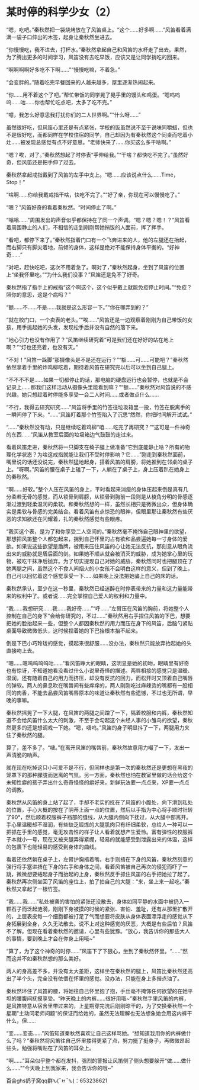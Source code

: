 # 某时停的科学少女（2）

“嗯，吃吧。”秦秋然把一袋烧烤放在了风笛桌上。“这个……好多啊……”风笛看着满满一袋子口伸出的木签，起身让秦秋然坐进去。

“你慢慢吃，我不进去，打杯水。”秦秋然拿起自己和风笛的水杯走了出去。果然，为了腾出更多的时间学习，风笛没有去吃早饭，应该又是让同学捎吃的回来。

“啊啊啊啊好多吃不下啊……”“慢慢吃嘛，不着急。”

“会变胖的。”随着吃完早餐回来的人越来越多，屋里逐渐热闹起来。

“你……用不着这个了吧。”帮忙带饭的同学晃了晃手里的馒头和鸡蛋。“嗯呜呜呜……咕……你也帮忙吃点吧，太多了吃不完。”

“噫，我怎么好意思我打扰你们的二人世界啊。”“什么呀……”

虽然很好吃，但风笛心里还是有点紧张，学校的饭虽然说不至于说味同嚼蜡，但也不是很好吃，而都同样在学校住宿的同学，自己却因为有秦秋然这个同桌而吃着小灶……被发现总感觉有点不好意思。“老师快来了……你买这么多干啥啊。”

“嗯？唉，对了。”秦秋然想起了时停表“手伸给我。”“干啥？都快吃不完了。”虽然好奇，但风笛还是把手伸了过去。

秦秋然拿起戒指戴到了风笛的左手中支上。“嗯……应该说点什么……Time，Stop！”

“啥啊……你给我戴戒指干啥，快吃不完了。”“好了亲，你现在可以慢慢吃了。”

“嗯？”风笛好奇的看着秦秋然。“时间停止了啊。”

“嗡嗡……”周围发出的声音似乎都保持在了同一个声调。“嗯？嗯？嗯！？”风笛看着周围静止的人们，不相信的走到刚刚帮她捎饭的人面前，挥了挥手。

“看吧，都停下来了。”秦秋然指着门口有一个飞奔进来的人，他的左腿还在抬起，而右脚只有脚尖着地，前倾的身体，这样是绝对不能保持身体平衡的。“好神奇……”

“对吧，赶快吃吧，这次不用着急了。啊对了，”秦秋然起身，坐到了风笛的位置上“坐我怀里吃。”“为什么我们没事？”风笛还是免不了好奇。

秦秋然指了指手上的戒指“这个啊这个，这个似乎戴上就能免疫停止时间。”“免疫？照你的意思，这是个病吗？”

“额……不……不是……我就是这么形容一下。”“你在哪弄到的？”

“就在校门口，一个卖表的老头。”“唉……”风笛还是一边观察着刚刚为自己带饭的女孩，用手挑起她的头发，发现松手后并没有自然的落下来。

“地心引力也没有作用了？”风笛继续研究着“可是我们还在好好的站在地上啊？”“灯也还亮着，也没有灭。”

“不对！”风笛一跺脚“那摄像头是不是还在运行？”“额……可……可能吧？”秦秋然依然拿着手里的炸鸡柳吃着，期待着风笛在研究完以后可以坐到自己腿上。

“不不不不是……如果一切都停止的话，那电脑的硬盘运行也会暂停，也就是不会记录上……那我们这样活动从摄像头里能看到嘛？”“额……”秦秋然对风笛说的不感兴趣，她只想趁着时停能多享受一会二人时间……或者做点什么……

“不行，我得去研究研究……”风笛将手里的竹签往垃圾箱里一投，竹签在脱离手的一瞬间停了下来。“……”风笛盯着那个竹签陷入了沉思“然然，你把时间解开试试。”

“……”秦秋然没有动，只是继续吃着鸡柳“咱……吃完了再研究？”“这可是一件神奇的东西……”风笛从教室后面的垃圾箱边气鼓鼓的走过来。

看着风笛走进，秦秋然将一只脚支在椅子腿上做准备“它到底能静止啥？所有的物理化学状态？为啥这戒指就能让我们不受时停影响？它……”刚走到秦秋然面前，嘴里说的话还没说完，秦秋然猛地起身，搭着风笛的肩膀，将她推到在邻桌的桌子上。“呀啊。”风笛的腰在桌子上磕了一下，人躺在了桌子上，身上压着趴在她身上的秦秋然。

“啊……好软。”整个人压在风笛的身上，平时看起来消瘦的身体压起来倒是真有几分柔若无骨的感觉，而从锁骨到肩膀，从锁骨到胸前一段则是从棱角分明的骨感逐渐过渡到轻柔温润的柔软。和秦秋然想的一样，虽然长相只是微微出众，但身体确实是柔软与骨感的完美结合。看着风笛有点惊恐的眼神，但眼里那让秦秋然有些厌恶的求知欲还在闪耀着，扎的秦秋然感觉有些眼疼。

“我买这个表，是为了和你享受二人空间的。”秦秋然毫不掩饰自己眼神里的欲望，那想把风笛整个人都包起来，揣到自己怀里的占有欲和品尝遍她每一寸身体的爱欲。如果说这些欲望是盾牌，被用来压住风笛的心让她无法反抗，那刻意从眼角流出来的威胁就是盾后面的剑。如果她不顺从就会被消灭的威胁，成为她掌心里的玩物，被吃干抹净后抛弃。为了切实提现自己对她的威胁，秦秋然同时也把腿顶在了她两腿之间，虽然这个不食人间烟火的小女孩不会明白这样的意义，但到了晚上，自己可以回忆着这个感觉享受一下……如果晚上没法把她骗上自己的床的话。

秦秋然承认，至少在这一秒里，秦秋然已经迷醉在时停表带来的力量和这力量能带来的权利中了。或者说……完全掌控自己爱人的权利和力量中。

“我……我想研究……我……我好奇……”“呼……”左臂压在风笛的胸前，将她整个人控制在自己的身下“会给你研究的，不过……”秦秋然用右手捏住风笛的下巴，想要把她的脸抬起来一些，但整个人都因秦秋然的用力而压在身下的风笛，后脑勺紧贴桌面导致微微低头，这时候捏着她的下巴抬根本抬不起来。

倒是下巴小巧玲珑的感觉，摸起来很舒服……没办法，秦秋然只能放弃抬起她的头直接吻上去。

“嗯……嗯呜呜呜呜咕……”看风笛睁大的眼睛，这明显是她的初吻，眼睛里有好奇也有惊讶，不知道她看没看过什么小说里奇怪的描述。两唇相接的感觉只是温暖、湿润，还有随着自己的用力而挤压，却没有反抗的回力，而松开时又顶着自己嘴唇的弹软。两人的鼻息吹在嘴唇间有些痒痒的，两人刚刚吃过麻辣烫的嘴都有一股相同的肉香，不能去品尝风笛嘴唇原本的味道让秦秋然有些遗憾，不过也无所谓，早晚的事嘛。

秦秋然摇晃了一下大腿，在风笛的两腿之间蹭了一下，隔着校服和内裤，秦秋然知道不会给风笛什么太大的刺激，不至于会勾起这个未经人事的小雏鸟的欲望，秦秋然更多的还是想调戏一下她。“嗯，唔呜。”风笛的身子明显抖了一下，两腿用力夹住了秦秋然的腿。

算了，差不多了。“啵。”在离开风笛的嘴唇前，秦秋然故意用力嘬了一下，发出一声清脆的响声。

就在现在吃掉这只小可爱不是不行，但同样也是第一次的秦秋然还是更想在黑夜的笼罩下的那种朦胧而迷离的气氛。另一方面，秦秋然也怕在教室里做的话会给这个未知性癖的孩子弄出什么奇奇怪怪的癖好来，新鲜玩法要一点点来，XP要一点点的调教。

秦秋然从风笛的身上站了起了，手却不老实的抚在了风笛的小腹处，向下滑到私处的位置，手心大概的按在了阴蒂上面一点的位置，然后以手指为中心将手顺时针转了90°，然后顺着校服裤子裆部的缝线，从大腿内侧向下抚过，从大腿中部离开。手心里温暖却不湿润，有些缺乏锻炼的大腿肌肉只有纤细柔软，总给人一种可以一把抓在手里的感觉，毫无攻击性的样子让人看着就想产生爱怜。富有弹性的校服裤子本就小一号，现在又被夹腿弄得紧绷，轻易的就能感受到泄露出来的体温，这样的包裹下也能轻易的感受到身体的曲线。

看着还依然躺在桌子上，左臂护胸捂着嘴，右手则捂在下身的风笛，秦秋然刻意的强行将手塞进捂在下身的右手和身体之间，看着风笛被自己再次的侵犯而吓了一跳，微微想要蜷起身子而抬起的上身，秦秋然反手抓住风笛的右手把她拉了起了。秦秋然再次侧坐回了风笛的座位上，拍了拍自己的大腿：“来，坐上来一起吃。”秦秋然又拿起了一根竹签。

“我……我……”私处被袭的害怕的紧张还没散去，身体如同平静的水面中被扔入一颗石子而泛起涟漪，刚刚下身被摸的时候的紧张、害怕、羞耻，还有从那里扩散开的，上层表皮每一个细胞都被打足了气而想要将皮肤从身体表面漂浮走的感觉从下身拓展到全身，久久无法散去。说不上对这种感觉的厌恶，大概是有些后怕？风笛不了解。但现在看着秦秋然的邀请，心里有些犹豫。“放心，我告诉你的那些大人的事情，要到晚上才会在你身上用哦~”

“算了，为了这个神奇的时停……”风笛下了下狠心，坐到了秦秋然怀里。“……”然而这并不如秦秋然想的那么美好。

两人的身高差不多，并没有太大差距，这样坐在秦秋然的腿上，风笛比秦秋然还高出了半个头，完全没有依偎在怀里的感觉。没办法，只能在身上多揩点油了。

秦秋然环住了风笛的腰，将她往自己怀里抱了抱，手丝毫不掩饰任何欲望的在她平坦的腰腹间抚摸享受。“昨天晚上的内裤……很好用哦~”秦秋然手里风笛的内裤，是风笛特意从宿舍里带过来的，上星期穿完洗后刚刚晾干的，为了交换秦秋然一个星期“主动问老师问题”的保证而给她的，虽然无法理解也无法想象她会用这内裤干什么，但……

“变……变态……”风笛知道秦秋然喜欢让自己这样骂她。“想知道我用你的内裤做什么了吗？”秦秋然将风笛往自己怀里搂得更紧了点，努力挺了挺身子，再微微昂起些头，勉强将嘴贴在了风笛的耳朵上。

“啊……”耳朵似乎整个都在发抖，强烈的警报让风笛侧了侧头想要躲开“做……做什么……”“今天晚上到我家来，我会告诉你的哦~”

百合ghs鸽子窝qq群ԅ(¯ㅂ¯ԅ)：653238621